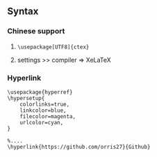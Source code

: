 ## Syntax

### Chinese support
1. `\usepackage[UTF8]{ctex}`

2. settings >> compiler => XeLaTeX

### Hyperlink
```
\usepackage{hyperref}
\hypersetup{
    colorlinks=true,
    linkcolor=blue,
    filecolor=magenta,      
    urlcolor=cyan,
}

%....
\hyperlink{https://github.com/orris27}{Github}
```
